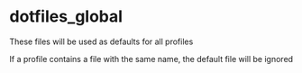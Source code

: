 # dotfiles_global

These files will be used as defaults for all profiles

If a profile contains a file with the same name, the default file will be ignored
